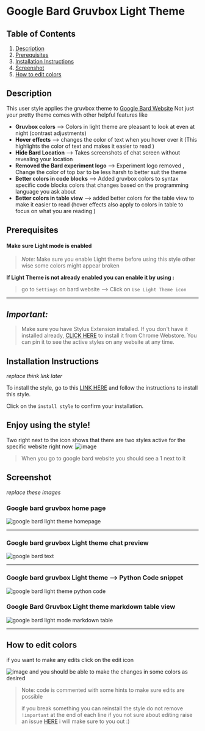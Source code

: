# Google Bard Gruvbox Light Theme

## Table of Contents
1. [Description](#description)
 2. [Prerequisites](#Pre)
3. [Installation Instructions](#installation-instructions)
4. [Screenshot](#screenshot)
5.  [How to edit colors](#Howto-edit)

## Description <a name="description"></a>

This user style applies the  gruvbox theme to  [Google Bard Website](https://bard.google.com/) 
Not just your pretty theme comes with other helpful features like 
- **Gruvbox colors** --> Colors in light theme are pleasant to look at even at night (contrast adjustments)
-  **Hover effects** --> changes the color of text  when you hover over it (This highlights the color of text and makes it easier to read )
- **Hide Bard Location** --> Takes screenshots of chat screen without revealing your location 
-  **Removed the Bard experiment logo** --> Experiment logo removed , Change the color of top bar to be less harsh to better suit the theme 
-  **Better colors in code blocks** --> Added gruvbox colors to syntax specific code blocks colors that changes based on the programming language you ask about 
- **Better colors in table view** --> added better colors for the table view to make it easier to read (hover effects also apply to colors in table to focus on what you are reading )








## Prerequisites <a name="Pre"></a>
#### Make sure Light mode is enabled
> _Note:_ Make sure you enable Light theme before using this style other wise some colors might appear broken

**If Light Theme is not already enabled you can enable it by using :**
> go to `Settings` on bard website --> Click on `Use Light Theme icon`

----------------------------------------------------------------------
## _Important:_
>  Make sure you have Stylus Extension installed. If you don't have it installed already, [CLICK HERE](https://chrome.google.com/webstore/detail/stylus/clngdbkpkpeebahjckkjfobafhncgmne) to install it from Chrome Webstore. You can pin it to see the active styles on any website at any time.



## Installation Instructions <a name="installation-instructions"></a>


_replace think link later_

To install the style, go to this [LINK HERE](https://userstyles.world/style/12268/better-google-bard-light-theme-location-bar-gone) and follow the instructions to install this style. 



Click on the `install style` to confirm your installation.

Enjoy using the style!
------------------------------

Two right next to the icon shows that there are two styles active for the specific website right now.
![image](https://github.com/bilalazh/Google-Chivo-Font-On-every-website-/assets/139261053/a0c78478-203e-48fe-a1e2-98ff0aa8fff0)

>When  you go to google bard website you should see a 1 next to it 
## Screenshot <a name="screenshot"></a>
_replace these images_
### Google bard gruvbox home page



![google bard light theme homepage](https://github.com/bilalazh/Google-Bard-Gruvbox-Light/assets/139261053/8322db28-41f7-437f-ac66-1cb9e621544d)





----------------------------
### Google bard gruvbox Light theme chat preview

![google bard text ](https://github.com/bilalazh/Google-Bard-Gruvbox-Light/assets/139261053/836b67aa-097d-49c3-935e-be617535adaa)




-----------------------------

### Google bard gruvbox Light theme --> Python  Code snippet

![google bard light theme python code ](https://github.com/bilalazh/Google-Bard-Gruvbox-Light/assets/139261053/48e7115c-1120-4138-b3db-d2b5708226c9)


### Google Bard Gruvbox Light theme markdown table view

![google bard light mode markdown table ](https://github.com/bilalazh/Google-Bard-Gruvbox-Light/assets/139261053/b3a27b15-078a-4a6e-9ff7-99b70a1cd272)



--------------------------------


## How to edit colors <a name="Howto-edit"></a>
if you want to make any edits 
click on the edit icon 

![image](https://github.com/bilalazh/Google-Bard-Gruvbox-Light/assets/139261053/26af6c79-2b08-47de-a57e-6f399457763a)
 and you should be able to  make the changes in some colors as desired 

 > Note: code is commented with some hints to make sure edits are possible
>
>if you break something you can reinstall the style
> do not remove `!important` at the end of each line
> if you not sure about editing raise an issue [HERE](https://github.com/bilalazh/Google-Bard-Gruvbox-Light/issues) i will make sure to you out :)

